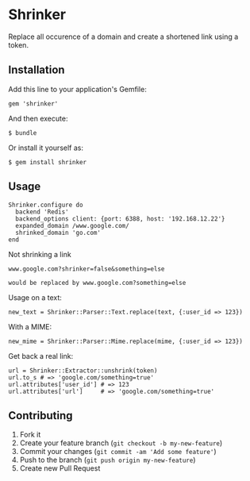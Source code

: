 # Shrinker

Replace all occurence of a domain and create a shortened link using a token.

## Installation

Add this line to your application's Gemfile:

    gem 'shrinker'

And then execute:

    $ bundle

Or install it yourself as:

    $ gem install shrinker

## Usage


    Shrinker.configure do
      backend 'Redis'
      backend_options client: {port: 6388, host: '192.168.12.22'}
      expanded_domain /www.google.com/
      shrinked_domain 'go.com'
    end

Not shrinking a link

    www.google.com?shrinker=false&something=else 

    would be replaced by www.google.com?something=else

Usage on a text:

    new_text = Shrinker::Parser::Text.replace(text, {:user_id => 123})

With a MIME:

    new_mime = Shrinker::Parser::Mime.replace(mime, {:user_id => 123})

Get back a real link:

    url = Shrinker::Extractor::unshrink(token)
    url.to_s # => 'google.com/something=true'
    url.attributes['user_id'] # => 123
    url.attributes['url']     # => 'google.com/something=true'

## Contributing

1. Fork it
2. Create your feature branch (`git checkout -b my-new-feature`)
3. Commit your changes (`git commit -am 'Add some feature'`)
4. Push to the branch (`git push origin my-new-feature`)
5. Create new Pull Request
